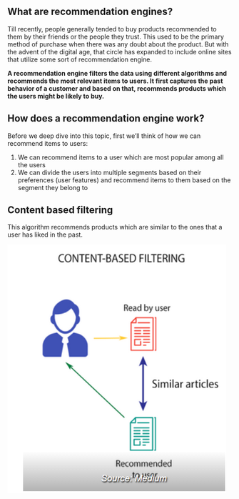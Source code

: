 ## What are recommendation engines?
Till recently, people generally tended to buy products recommended to them by their friends or the people they trust. This used to be the primary method of purchase when there was any doubt about the product. But with the advent of the digital age, that circle has expanded to include online sites that utilize some sort of recommendation engine.

**A recommendation engine filters the data using different algorithms and recommends the most relevant items to users. It first captures the past behavior of a customer and based on that, recommends products which the users might be likely to buy.**

## How does a recommendation engine work?
Before we deep dive into this topic, first we’ll think of how we can recommend items to users:

1. We can recommend items to a user which are most popular among all the users
2. We can divide the users into multiple segments based on their preferences (user features) and recommend items to them based on the segment they belong to

## Content based filtering
This algorithm recommends products which are similar to the ones that a user has liked in the past.

![](https://github.com/navjotsingh151/Projects/blob/master/Recommendation%20System/Images/Content%20Based%20Filtering.PNG)

